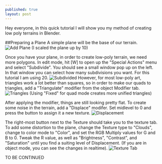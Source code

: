 ```yaml
---
published: true
layout: post
---
```



Hey everyone, in this quick tutorial I will show you my method of creating low poly terrains in Blender.

<!--excerpt-->

##Preparing a Plane
A simple plane will be the base of our terrain.
![Add Plane](http://i.imgur.com/r1j0arW.png)
(I scaled the plane up by 10)

Once you have your plane, in order to create low-poly terrain, we need more polygons. In edit mode, hit [W] to open up the "Special Actions" menu and select "Subdivide". You should see a small window pop up on the left. In that window you can select how many subdivisions you want. For this tutorial I am using 20.
![Subdivided](http://i.imgur.com/tYcPl1G.png)
However, for most low-poly art, triangles work a lot better than squares, so in order to make our quads to triangles, add a "Triangulate" modifier from the object Modifier tab.
![Triangles](http://i.imgur.com/HdXC86L.png)
(Using "Fixed" for quad mode creates more unified triangles)

After applying the modifier, things are still looking pretty flat. To create some noise in the terrain, add a "Displace" modifer. Set midlevel to 0 and press the button to assign it a new texture.
![Displacement](http://i.imgur.com/GAzd0xl.png)

The right-most button next to the Texture should take you to the texture tab.
To add some distortion to the plane, change the Texture type to "Clouds", change to color mode to "Color", and set the RGB Multiply values for G and B to 0. Tweak the R value, as well as "Brightness", "Contrast", and "Saturation" until you find a suiting level of Displacement. (If you are in object mode, you can see the changes in realtime).
![Texture Tab](http://i.imgur.com/YRd2bfa.png)


TO BE CONTINUED